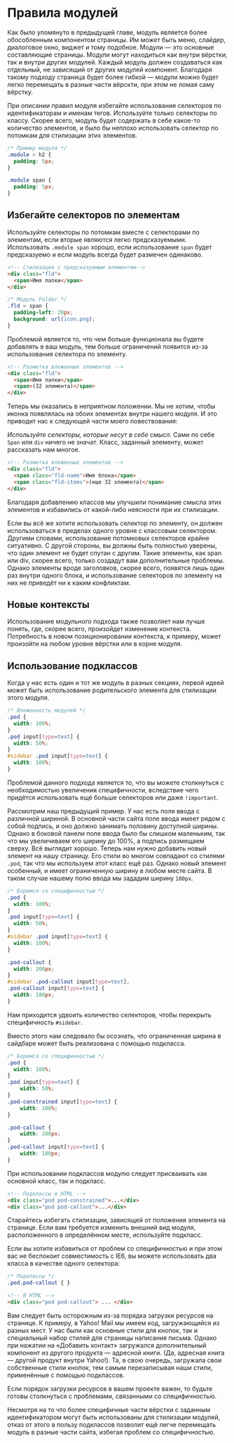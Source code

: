 # Правила модулей
Как было упомянуто в предыдущей главе, модуль является более обособленным компонентом страницы. Им может быть меню, слайдер, диалоговое окно, виджет и тому подобное. Модули — это основные составляющие страницы. Модули могут находиться как внутри вёрстки, так и внутри других модулей. Каждый модуль должен создаваться как отдельный, не зависящий от других модулей компонент. Благодаря такому подходу страница будет более гибкой — модули можно будет легко перемещать в разные части вёрскти, при этом не ломая саму вёрстку.

При описании правил модуля избегайте использования селекторов по идентификаторам и именам тегов. Используйте только селекторы по классу. Скорее всего, модуль будет содержать в себе какое-то количество элементов, и было бы неплохо использовать селектор по потомкам для стилизации этих элементов. 

```css
/* Пример модуля */
.module > h2 {
  padding: 5px;
}

.module span {
  padding: 5px;
}
```

## Избегайте селекторов по элементам
Используйте селекторы по потомкам вместе с селекторами по элементам, если вторые являются легко предсказуемыми. Использовать `.module span` хорошо, если использование `span` будет предсказуемо и если модуль всегда будет размечен одинаково.

```html
<!-- Стилизация с предсказуемым элементом-->
<div class="fld">
  <span>Имя папки</span>
</div>
```

```css
/* Модуль Folder */
.fld > span {
  padding-left: 20px;
  background: url(icon.png);
}
```

Проблемой является то, что чем больше функционала вы будете добавлять в ваш модуль, тем больше ограничений появится из-за использования селектора по элементу.

```html
<!-- Разметка вложенных элементов -->
<div class="fld">
  <span>Имя папки</span> 
  <span>(32 элемента)</span>
</div>
```

Теперь мы оказались в неприятном положении. Мы не хотим, чтобы иконка появлялась на обоих элементах внутри нашего модуля. И это приводит нас к следующей части моего повествования: 

*Используйте селекторы, которые несут в себе смысл*. Сами по себе `Span` или `div` ничего не значат. Класс, заданный элементу, может рассказать нам многое.

```html
<!-- Разметка вложенных элементов -->
<div class="fld">
  <span class="fld-name">Имя блока</span> 
  <span class="fld-items">(еще 32 элемента)</span>
</div>
```

Благодаря добавлению классов мы улучшили понимание смысла этих элементов и избавились от какой-либо неясности при их стилизации.

Если вы всё же хотите использовать селектор по элементу, он должен использоваться в пределах одного уровня с классовым селектором. Другими словами, использование потомковых селекторов крайне ситуативно. С другой стороны, вы должны быть полностью уверены, что один элемент не будет спутан с другим. Такие элементы, как span или div, скорее всего, только создадут вам дополнительные проблемы. Однако элементы вроде заголовков, скорее всего, появятся лишь один раз внутри одного блока, и использование селекторов по элементу на них не приведёт ни к каким конфликтам.

## Новые контексты
Использование модульного подхода также позволяет нам лучше понять, где, скорее всего, произойдет изменение контекста. Потребность в новом позиционировании контекста, к примеру, может произойти на любом уровне вёрстки или в корне модуля.

## Использование подклассов
Когда у нас есть один и тот же модуль в разных секциях, первой идеей может быть использование родительского элемента для стилизации этого модуля.

```css
/* Вложенность модулей */
.pod { 
  width: 100%; 
}
.pod input[type=text] { 
  width: 50%; 
}
#sidebar .pod input[type=text] { 
  width: 100%; 
}
```

Проблемой данного подхода является то, что вы можете столкнуться с необходимостью увеличения специфичности, вследствие чего придётся использовать ещё больше селекторов или даже `!important`.

Рассмотрим наш предыдущий пример. У нас есть поля ввода с различной шириной. В основной части сайта поле ввода имеет рядом с собой подпись, и оно должно занимать половину доступной ширины. Однако в боковой панели поле ввода было бы слишком маленьким, так что мы увеличиваем его ширину до 100%, а подпись размещаем сверху. Всё выглядит хорошо. Теперь нам нужно добавить новый элемент на нашу страницу. Его стили во многом совпадают со стилями `.pod`, так что мы используем этот класс ещё раз. Однако новый элемент особенный, и имеет ограниченную ширину в любом месте сайта. В таком случае нашему полю ввода мы зададим ширину `180px`.

```css
/* Боремся со специфичностью */
.pod { 
  width: 100%; 
} 
.pod input[type=text] { 
  width: 50%; 
}
#sidebar .pod input[type=text] { 
  width: 100%; 
}

.pod-callout { 
  width: 200px; 
}
#sidebar .pod-callout input[type=text],
.pod-callout input[type=text] { 
  width: 180px; 
}
```

Нам приходится удвоить количество селекторов, чтобы перекрыть специфичность `#sidebar`.

Вместо этого нам следовало бы осознать, что ограниченная ширина в сайдбаре может быть реализована с помощью подкласса.

```css
/* Боремся со специфичностью */
.pod {
  width: 100%; 
} 
.pod input[type=text] { 
    width: 50%; 
}
.pod-constrained input[type=text] { 
    width: 100%; 
}

.pod-callout { 
    width: 200px; 
}
.pod-callout input[type=text] { 
    width: 180px; 
}
```

При использовании подклассов модулю следует присваивать как основной класс, так и подкласс.

```html
<!-- Подклассы в HTML -->
<div class="pod pod-constrained">...</div>
<div class="pod pod-callout">...</div> 
```

Старайтесь избегать стилизации, зависящей от положения элемента на странице. Если вам требуется изменить внешний вид модуля, расположенного в определённом месте, используйте подкласс.

Если вы хотите избавиться от проблем со специфичностью и при этом вас не беспокоит совместимость с IE6, вы можете использовать два класса в качестве одного селектора:

```css
/* Подклассы */
.pod.pod-callout { }
```

```html
<!-- В HTML -->
<div class="pod pod-callout"> ... </div>
```

Вам следует быть осторожным из-за порядка загрузки ресурсов на странице. К примеру, в Yahoo! Mail мы имеем код, загружающийся из разных мест. У нас были как основные стили для кнопок, так и специальный набор стилей для страницы написания письма. Однако при нажатии на «Добавить контакт» загружался дополнительный компонент из другого продукта — адресной книги. (Да, адресная книга — другой продукт внутри Yahoo!). Та, в свою очередь, загружала свои собственные стили кнопок, тем самым перезаписывая наши стили, применённые с помощью подклассов.

Если порядок загрузки ресурсов в вашем проекте важен, то будьте готовы столкнуться с проблемами, связанными со специфичностью.

Несмотря на то что более специфичные части вёрстки с заданным идентификатором могут быть использованы для стилизации модулей, отказ от этого в пользу подклассов позволит ещё легче перемещать модуль в разные части сайта, избегая проблем со специфичностью. 
